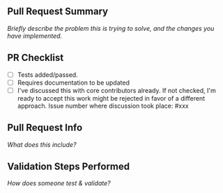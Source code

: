 <!--
SPDX-License-Identifier: MIT

Thank you for submitting a Pull Request.

Note:
  - Read our Pull Request guidelines:
    https://github.com/CMihai99/fyndro/blob/main/Documentation/maintainer/PRGuidelines.md

  - Associate an issue with the Pull Request.

  - Ensure that the code is up-to-date with the main branch.

  - Include the following information in your PR description.
-->

## Pull Request Summary

*Briefly describe the problem this is trying to solve, and the changes you have implemented.*

## PR Checklist
- [ ] Tests added/passed.
- [ ] Requires documentation to be updated
- [ ] I've discussed this with core contributors already.
  If not checked, I'm ready to accept this work might be rejected in favor of a different approach.
  Issue number where discussion took place: #xxx

## Pull Request Info

*What does this include?*

## Validation Steps Performed

*How does someone test & validate?*

